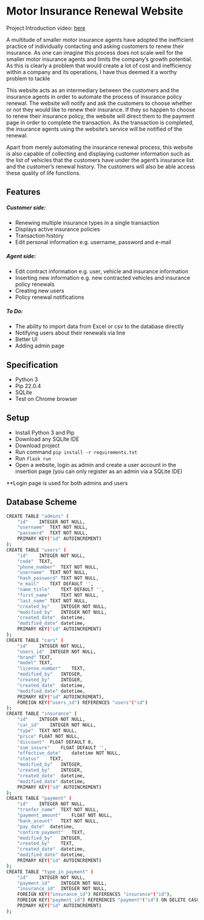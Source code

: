 # Motor Insurance Renewal Website
Project Introduction video: [here](https://youtu.be/YWv3ntbvtUY "here")

A multitude of smaller motor insurance agents have adopted the inefficient practice of individually contacting and asking customers to renew their insurance. As one can imagine this process does not scale well for the smaller motor insurance agents and limits the company’s growth potential. As this is clearly a problem that would create a lot of cost and inefficiency within a company and its operations, I have thus deemed it a worthy problem to tackle
 
This website acts as an intermediary between the customers and the insurance agents in order to automate the process  of insurance policy renewal. The website will notify and ask the customers to choose whether or not they would like to renew their insurance. If they so happen to choose to renew their insurance policy, the website will direct them to the payment page in order to complete the transaction. As the transaction is completed, the insurance agents using the website’s service will be notified of the renewal.
 
Apart from merely automating the insurance renewal process, this website is also capable of collecting and displaying customer information such as the list of vehicles that the customers have under the agent’s insurance list and the customer’s renewal history. The customers will also be able access these quality of life functions.

## Features
##### Customer side:
- Renewing multiple insurance types in a single transaction
- Displays active insurance policies
- Transaction history
- Edit personal information e.g. username, password and e-mail

##### Agent side:
- Edit contract information e.g. user, vehicle and insurance information
- Inserting new information e.g. new contracted vehicles and insurance policy renewals
- Creating new users
- Policy renewal notifications

##### To Do:
- The ability to import data from Excel or csv to the database directly
- Notifying users about their renewals via line
- Better UI
- Adding admin page

## Specification
- Python 3
- Pip 22.0.4
- SQLite
- Test on Chrome browser

## Setup
- Install Python 3 and Pip
- Download any SQLite IDE
- Download project
- Run command `pip install -r requirements.txt`
- Run `flask run`
- Open a website, login as admin and create a user account in the insertion page (you can only register as an admin via a SQLite IDE)

**Login page is used for both admins and users

## Database Scheme
```sh
CREATE TABLE "admins" (
	"id"	INTEGER NOT NULL,
	"username"	TEXT NOT NULL,
	"password"	TEXT NOT NULL,
	PRIMARY KEY("id" AUTOINCREMENT)
);
CREATE TABLE "users" (
	"id"	INTEGER NOT NULL,
	"code"	TEXT,
	"phone_number"	TEXT NOT NULL,
	"username"	TEXT NOT NULL,
	"hash_password"	TEXT NOT NULL,
	"e_mail"	TEXT DEFAULT '',
	"name_title"	TEXT DEFAULT '',
	"first_name"	TEXT NOT NULL,
	"last_name"	TEXT NOT NULL,
	"created_by"	INTEGER NOT NULL,
	"modified_by"	INTEGER NOT NULL,
	"created_date"	datetime,
	"modified_date"	datetime,
	PRIMARY KEY("id" AUTOINCREMENT)
);
CREATE TABLE "cars" (
	"id"	INTEGER NOT NULL,
	"users_id"	INTEGER NOT NULL,
	"brand"	TEXT,
	"model"	TEXT,
	"license_number"	TEXT,
	"modified_by"	INTEGER,
	"created_by"	INTEGER,
	"created_date"	datetime,
	"modified_date"	datetime,
	PRIMARY KEY("id" AUTOINCREMENT),
	FOREIGN KEY("users_id") REFERENCES "users"("id")
);
CREATE TABLE "insurance" (
	"id"	INTEGER NOT NULL,
	"car_id"	INTEGER NOT NULL,
	"type"	TEXT NOT NULL,
	"price"	FLOAT NOT NULL,
	"discount"	FLOAT DEFAULT 0,
	"sum_insure"	FLOAT DEFAULT '',
	"effective_date"	datetime NOT NULL,
	"status"	TEXT,
	"modified_by"	INTEGER,
	"created_by"	INTEGER,
	"created_date"	datetime,
	"modified_date"	datetime,
	PRIMARY KEY("id" AUTOINCREMENT)
);
CREATE TABLE "payment" (
	"id"	INTEGER NOT NULL,
	"tranfer_name"	TEXT NOT NULL,
	"payment_amount"	FLOAT NOT NULL,
	"bank_acount"	TEXT NOT NULL,
	"pay_date"	datetime,
	"confirm_payment"	TEXT,
	"modified_by"	INTEGER,
	"created_by"	TEXT,
	"created_date"	datetime,
	"modified_date"	datetime,
	PRIMARY KEY("id" AUTOINCREMENT)
);
CREATE TABLE "type_in_payment" (
	"id"	INTEGER NOT NULL,
	"payment_id"	INTEGER NOT NULL,
	"insurance_id"	INTEGER NOT NULL,
	FOREIGN KEY("insurance_id") REFERENCES "insurance"("id"),
	FOREIGN KEY("payment_id") REFERENCES "payment"("id") ON DELETE CASCADE,
	PRIMARY KEY("id" AUTOINCREMENT)
);
```
